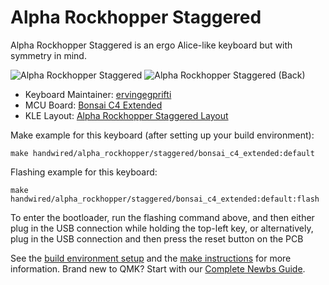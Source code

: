 # Alpha Rockhopper Staggered

Alpha Rockhopper Staggered is an ergo Alice-like keyboard but with symmetry in mind.

![Alpha Rockhopper Staggered](https://imgur.com/UwexBwZ.jpg)
![Alpha Rockhopper Staggered (Back)](https://i.imgur.com/zFzgCDT.jpg)

* Keyboard Maintainer: [ervingegprifti](https://github.com/ervingegprifti)
* MCU Board: 
[Bonsai C4 Extended](https://shop.custommk.com/products/bonsai-c4-microcontroller-board?variant=41508980850884)
* KLE Layout: [Alpha Rockhopper Staggered Layout](http://www.keyboard-layout-editor.com/#/gists/f1691edd9e2282ffe500fcc9aa19e85b)

Make example for this keyboard (after setting up your build environment):

    make handwired/alpha_rockhopper/staggered/bonsai_c4_extended:default

Flashing example for this keyboard:

    make handwired/alpha_rockhopper/staggered/bonsai_c4_extended:default:flash

To enter the bootloader, run the flashing command above, and then either plug in the USB connection while holding the top-left key, or alternatively, plug in the USB connection and then press the reset button on the PCB

See the [build environment setup](https://docs.qmk.fm/#/getting_started_build_tools) and the [make instructions](https://docs.qmk.fm/#/getting_started_make_guide) for more information. Brand new to QMK? Start with our [Complete Newbs Guide](https://docs.qmk.fm/#/newbs).
